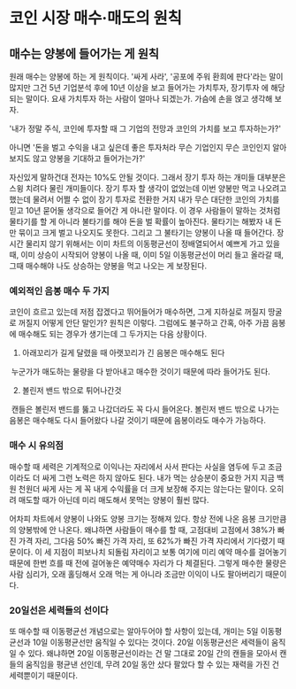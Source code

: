 # 코인 시장 매수·매도의 원칙



## 매수는 양봉에 들어가는 게 원칙

원래 매수는 양봉에 하는 게 원칙이다. '싸게 사라', '공포에 주워 환희에 판다'라는 말이 많지만 그건 5년 기업분석 후에 10년 이상을 보고 들어가는 가치투자, 장기투자 에 해당되는 말이다. 요새 가치투자 하는 사람이 얼마나 되겠는가. 가슴에 손을 얹고 생각해 보자. 

 '내가 정말 주식, 코인에 투자할 때 그 기업의 전망과 코인의 가치를 보고 투자하는가?' 

 아니면 '돈을 벌고 수익을 내고 싶은데 좋은 투자처라 무슨 기업인지 무슨 코인인지 알아 보지도 않고 양봉을 기대하고 들어가는가?'

 

자신있게 말하건대 전자는 10%도 안될 것이다. 그래서 장기 투자 하는 개미들 대부분은 스윙 치려다 물린 개미들이다. 장기 투자 할 생각이 없었는데 이번 양봉만 먹고 나오려고 했는데 물려서 어쩔 수 없이 장기 투자로 전환한 거지 내가 무슨 대단한 코인의 가치를 믿고 10년 묻어둘 생각으로 들어간 게 아니란 말이다. 이 경우 사람들이 말하는 것처럼 물타기를 할 게 아니라 불타기를 해야 돈을 벌 확률이 높아진다. 물타기는 해봤자 내 돈만 묶이고 크게 벌고 나오지도 못한다. 그리고 그 불타기는 양봉이 나올 때 들어간다. 장시간 물리지 않기 위해서는 이미 차트의 이동평균선이 정배열되어서 예쁘게 가고 있을 때, 이미 상승이 시작되어 양봉이 나올 때, 이미 5일 이동평균선이 머리 들고 올라갈 때, 그때 매수해야 나도 상승하는 양봉을 먹고 나오는 게 보장된다. 

 

### 예외적인 음봉 매수 두 가지 

코인이 흐르고 있는데 저점 잡겠다고 뛰어들어가 매수하면, 그게 지하실로 꺼질지 땅굴로 꺼질지 어떻게 안단 말인가? 원칙은 이렇다. 그럼에도 불구하고 간혹, 아주 가끔 음봉에 매수해도 되는 경우가 생기는데 그 두가지는 다음 상황이다. 

1. 아래꼬리가 길게 달렸을 때 아랫꼬리가 긴 음봉은 매수해도 된다

​		누군가가 매도하는 물량을 다 받아내고 매수한 것이기 때문에 따라 들어가도 된다.

2. 볼린저 밴드 밖으로 튀어나간것

​	캔들은 볼린저 밴드를 뚫고 나갔더라도 꼭 다시 들어온다. 볼린저 밴드 밖으로 나가는 음봉은 매수해도 다시 들어왔다 나갈 것이기 때문에 음봉이라도 매수가 가능하다. 

 

### 매수 시 유의점

매수할 때 세력은 기계적으로 이익나는 자리에서 사서 판다는 사실을 염두에 두고 조금이라도 더 싸게 그런 노력은 하지 않아도 된다. 내가 먹는 상승분이 중요한 거지 지금 백원 천원더 싸게 사는 게 꼭 내게 수익률을 더 크게 보장해 주지는 않는다는 말이다. 오히려 매도할 때가 아닌데 미리 매도해서 못먹는 양봉이 훨씬 많다. 

어차피 차트에서 양봉이 나와도 양봉 크기는 정해져 있다. 항상 전에 나온 음봉 크기만큼의 양봉밖에 안 나온다. 왜냐하면 사람들이 매수를 할 때, 고점대비 고점에서 38%가 빠진 가격 자리, 그다음 50% 빠진 가격 자리, 또 62%가 빠진 가격 자리에서 기다렸기 때문이다. 이 세 지점이 피보나치 되돌림 자리이고 보통 여기에 미리 예약 매수를 걸어놓기 때문에 한번 흐를 때 전에 걸어놓은 예약매수 자리가 다 체결된다. 그렇게 매수한 물량은 사람 심리가, 오래 홀딩해서 오래 먹는 게 아니라 조금만 이익이 나도 팔아버리기 때문이다. 

 

### 20일선은 세력들의 선이다

 또 매수할 때 이동평균선 개념으로는 알아두어야 할 사항이 있는데, 개미는 5일 이동평균선과 10일 이동평균선만 움직일 수 있다는 것이다. 20일 이동평균선은 세력들이 움직일 수 있다. 왜냐하면 20일 이동평균선이라는 건 말 그대로 20일 간의 캔들을 모아서 캔들의 움직임을 평균낸 선인데, 무려 20일 동안 샀다 팔았다 할 수 있는 재력을 가진 건 세력뿐이기 때문이다. 
